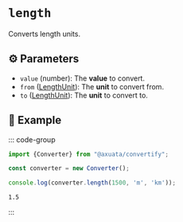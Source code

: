 # `length`
Converts length units.

## ⚙️ Parameters
- `value` (number): The **value** to convert.
- `from` ([LengthUnit](/libraries/convertify/types/LengthUnit)): The **unit** to convert from.
- `to` ([LengthUnit](/libraries/convertify/types/LengthUnit)): The **unit** to convert to.

## 📝 Example
::: code-group
```typescript [Code]
import {Converter} from "@axuata/convertify";

const converter = new Converter();

console.log(converter.length(1500, 'm', 'km'));
```

```text [Result]
1.5
```
:::